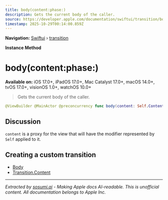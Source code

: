 ```yaml
---
title: body(content:phase:)
description: Gets the current body of the caller.
source: https://developer.apple.com/documentation/swiftui/transition/body(content:phase:)
timestamp: 2025-10-29T00:14:00.859Z
---
```


**Navigation:** [Swiftui](/documentation/swiftui) › [transition](/documentation/swiftui/transition)

**Instance Method**

# body(content:phase:)

**Available on:** iOS 17.0+, iPadOS 17.0+, Mac Catalyst 17.0+, macOS 14.0+, tvOS 17.0+, visionOS 1.0+, watchOS 10.0+

> Gets the current body of the caller.

```swift
@ViewBuilder @MainActor @preconcurrency func body(content: Self.Content, phase: TransitionPhase) -> Self.Body
```

## Discussion

`content` is a proxy for the view that will have the modifier represented by `Self` applied to it.

## Creating a custom transition

- [Body](/documentation/swiftui/transition/body)
- [Transition.Content](/documentation/swiftui/transition/content)

---

*Extracted by [sosumi.ai](https://sosumi.ai) - Making Apple docs AI-readable.*
*This is unofficial content. All documentation belongs to Apple Inc.*
